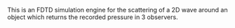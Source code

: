 This is an FDTD simulation engine for the scattering of a 2D wave around an object which
returns the recorded pressure in 3 observers.
